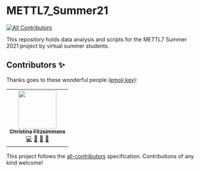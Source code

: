 # METTL7_Summer21
<!-- ALL-CONTRIBUTORS-BADGE:START - Do not remove or modify this section -->
[![All Contributors](https://img.shields.io/badge/all_contributors-1-orange.svg?style=flat-square)](#contributors-)
<!-- ALL-CONTRIBUTORS-BADGE:END -->
This repository holds data analysis and scripts for the METTL7 Summer 2021 project by virtual summer students.

## Contributors ✨

Thanks goes to these wonderful people ([emoji key](https://allcontributors.org/docs/en/emoji-key)):

<!-- ALL-CONTRIBUTORS-LIST:START - Do not remove or modify this section -->
<!-- prettier-ignore-start -->
<!-- markdownlint-disable -->
<table>
  <tr>
    <td align="center"><a href="https://github.com/FitzsimmonsCM"><img src="https://avatars.githubusercontent.com/u/33811247?v=4?s=100" width="100px;" alt=""/><br /><sub><b>Christina Fitzsimmons</b></sub></a><br /><a href="https://github.com/FitzsimmonsCM/METTL7/commits?author=FitzsimmonsCM" title="Code">💻</a> <a href="https://github.com/FitzsimmonsCM/METTL7/commits?author=FitzsimmonsCM" title="Documentation">📖</a> <a href="#ideas-FitzsimmonsCM" title="Ideas, Planning, & Feedback">🤔</a> <a href="#question-FitzsimmonsCM" title="Answering Questions">💬</a></td>
  </tr>
</table>

<!-- markdownlint-restore -->
<!-- prettier-ignore-end -->

<!-- ALL-CONTRIBUTORS-LIST:END -->

This project follows the [all-contributors](https://github.com/all-contributors/all-contributors) specification. Contributions of any kind welcome!
